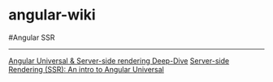 # angular-wiki

#Angular SSR
***
[Angular Universal & Server-side rendering Deep-Dive](https://medium.com/@MarkPieszak/angular-universal-server-side-rendering-deep-dive-dc442a6be7b7)
[Server-side Rendering (SSR): An intro to Angular Universal](https://angular.io/guide/universal)